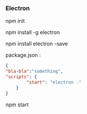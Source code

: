 ### Electron 

npm init

npm install -g electron

npm install electron -save

package.json :

```json
{ 
"bla-bla":"something",
"scripts": {
        "start": "electron ."
    }
}
```

npm start